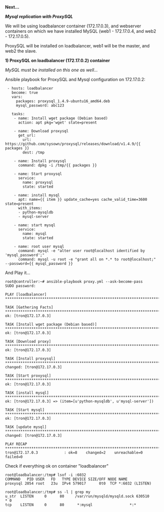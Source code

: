 
<b> Next... </b>

<i><b>Mysql replication with ProxySQL</b></i>


We will be using loadbalancer container (172.17.0.3), and webserver containers on which 
we have installed MySQL (web1 - 172.17.0.4, and web2 - 172.17.0.5).


ProxySQL will be installed on loadbalancer, web1 will be the master, and web2 the slave.


<b>1) ProxySQL on loadbalancer (172.17.0.2) container </b>

<i> MySQL must be installed on this one as well...</i>

Ansible playbook for ProxySQL and Mysql configuration on 172.17.0.2:

```
 - hosts: loadbalancer
   become: true
   vars:
     packages: proxysql_1.4.9-ubuntu16_amd64.deb
     mysql_password: abc123

   tasks:
    - name: Install wget package (Debian based)
      action: apt pkg='wget' state=present

    - name: Download proxysql
      get_url:
        url: https://github.com/sysown/proxysql/releases/download/v1.4.9/{{ packages }}
        dest: /tmp

    - name: Install proxysql
      command: dpkg -i /tmp/{{ packages }}

    - name: Start proxysql
      service:
        name: proxysql
        state: started

    - name: install mysql
      apt: name={{ item }} update_cache=yes cache_valid_time=3600 state=present
      with_items:
      - python-mysqldb
      - mysql-server

    - name: start mysql
      service:
        name: mysql
        state: started

    - name: root user mysql
      command: mysql -e "alter user root@localhost identified by 'mysql_password';"
      command: mysql -u root -e "grant all on *.* to root@localhost;" --password={{ mysql_password }}

```

And Play it...
```
root@controller:~# ansible-playbook proxy.yml --ask-become-pass
SUDO password: 

PLAY [loadbalancer] *****************************************************************************************************************

TASK [Gathering Facts] **************************************************************************************************************
ok: [tron@172.17.0.3]

TASK [Install wget package (Debian based)] ******************************************************************************************
ok: [tron@172.17.0.3]

TASK [Download proxy] ***************************************************************************************************************
ok: [tron@172.17.0.3]

TASK [Install proxysql] *************************************************************************************************************
changed: [tron@172.17.0.3]

TASK [Start proxysql] ***************************************************************************************************************
ok: [tron@172.17.0.3]

TASK [install mysql] ****************************************************************************************************************
ok: [tron@172.17.0.3] => (item=[u'python-mysqldb', u'mysql-server'])

TASK [Start mysql] ******************************************************************************************************************
ok: [tron@172.17.0.3]

TASK [update mysql] *****************************************************************************************************************
changed: [tron@172.17.0.3]

PLAY RECAP **************************************************************************************************************************
tron@172.17.0.3            : ok=8    changed=2    unreachable=0    failed=0   
```

Check if everything ok on container "loadbalancer"

```
root@loadbalancer:/tmp# lsof -i :6032
COMMAND   PID USER   FD   TYPE DEVICE SIZE/OFF NODE NAME
proxysql 2054 root   23u  IPv4 579017      0t0  TCP *:6032 (LISTEN)

root@loadbalancer:/tmp# ss -l | grep my
u_str  LISTEN     0      80     /var/run/mysqld/mysqld.sock 630510                * 0                    
tcp    LISTEN     0      80      *:mysql                 *:*                    
```


